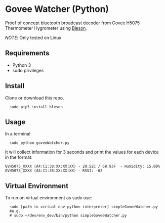 # Govee Watcher (Python)
Proof of concept bluetooth broadcast decoder from Govee H5075 Thermometer Hygrometer using [Bleson](https://github.com/TheCellule/python-bleson).


*NOTE*: Only tested on Linux

## Requirements
  * Python 3
  * sudo privileges


## Install
Clone or download this repo.
```shell
  sudo pip3 install bleson
```

## Usage
In a terminal:
```shell
  sudo python goveeWatcher.py
```
It will collect information for 3 seconds and print the values for each device in the format:

```
GVH5075_XXXX (A4:C1:38:XX:XX:XX) - 20.52C / 68.93F  - Humidity: 15.00%
GVH5075_XXXX (A4:C1:38:XX:XX:XX) - RSSI: -62
```


## Virtual Environment
To run on virtual environment as sudo use: 
```shell
  sudo [path to virtual env python interpreter] simpleGoveeWatcher.py 
  #e.g. 
  # sudo ~/dev/env_dev/bin/python simpleGoveeWatcher.py 
```

